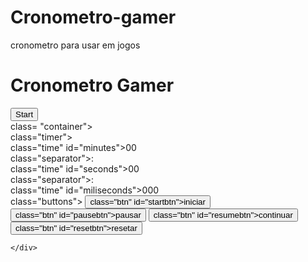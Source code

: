# Cronometro-gamer
cronometro para usar em jogos
<!DOCTYPE html>
<html lang="ptbr">

<head>
    <meta charset="UTF-8">
    <meta name="viewport" content="width=device-width, initial-scale=1.0">
    <title>Cronometro Gamer</title>
    <script src="script.js"></script>
    <link rel="stylesheet" type="text/css" href="estilos.css">
</head>


<body>
    <h1>Cronometro Gamer</h1>
    <button>Start</button>
    <div> class= "container">
        <div> class="timer">
            <div> class="time" id="minutes">00</div>
            <div> class="separator">:</div>
            <div> class="time" id="seconds">00</div>
            <div> class="separator">:</div>
            <div> class="time" id="miliseconds">000</div>
        </div>
    </div>
    <div> class="buttons">
        <button> class="btn" id="startbtn">iniciar</button>
        <button> class="btn" id="pausebtn">pausar</button>
        <button> class="btn" id="resumebtn">continuar</button>
        <button> class="btn" id="resetbtn">resetar</button>

    </div>
</body>


</html>
